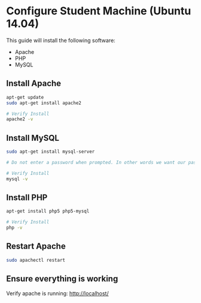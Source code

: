 # Configure Student Machine (Ubuntu 14.04)

This guide will install the following software:

- Apache
- PHP
- MySQL

## Install Apache

```sh
apt-get update
sudo apt-get install apache2

# Verify Install
apache2 -v
```

## Install MySQL

```sh
sudo apt-get install mysql-server

# Do not enter a password when prompted. In other words we want our password to be blank.

# Verify Install
mysql -v
```

## Install PHP

```sh
apt-get install php5 php5-mysql

# Verify Install
php -v
```

## Restart Apache

```sh
sudo apachectl restart
```

## Ensure everything is working

Verify apache is running: 
[http://localhost/](http://localhost/)
